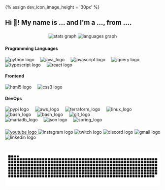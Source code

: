 {% assign dev_icon_image_height = '30px' %}
<h2 align="left">Hi 👋! My name is ... and I'm a ..., from ....</h2>

###

<div align="center">
  <img src="https://github-readme-stats.vercel.app/api?username=ISabariRajan&hide_title=false&hide_rank=false&show_icons=true&include_all_commits=true&count_private=true&disable_animations=false&theme=dracula&locale=en&hide_border=false" height="150" alt="stats graph"  />
  <img src="https://github-readme-stats.vercel.app/api/top-langs?username=ISabariRajan&locale=en&hide_title=false&layout=compact&card_width=320&langs_count=5&theme=dracula&hide_border=false" height="150" alt="languages graph"  />
</div>

###

<!-- <img align="right" height="150" src="https://i.imgflip.com/65efzo.gif"  /> -->

###

#### Programming Languages
<div align="left">
  <img src="https://cdn.jsdelivr.net/gh/devicons/devicon@latest/icons/python/python-plain-wordmark.svg" height="30" alt="python logo"  />
  <img width="12" />
  <img src="https://cdn.jsdelivr.net/gh/devicons/devicon@latest/icons/java/java-plain.svg" height="30" alt="java_logo"/>
  <img width="12" />
  <img src="https://cdn.jsdelivr.net/gh/devicons/devicon@latest/icons/javascript/javascript-plain.svg" height="30" alt="javascript logo"  />
  <img width="12" />
  <img src="https://cdn.jsdelivr.net/gh/devicons/devicon@latest/icons/jquery/jquery-plain-wordmark.svg" height="30" alt="jquery logo"  />
  <img width="12" />
  <img src="https://cdn.jsdelivr.net/gh/devicons/devicon@latest/icons/typescript/typescript-plain.svg" height="30" alt="typescript logo"  />
  <img width="12" />
  <img src="https://cdn.jsdelivr.net/gh/devicons/devicon@latest/icons/react/react-plain-wordmark.svg" height="30" alt="react logo"  />
  <img width="12" />
</div>

#### Frontend
<div align="left">
  <img src="https://cdn.jsdelivr.net/gh/devicons/devicon@latest/icons/html5/html5-plain-wordmark.svg" height="30" alt="html5 logo"  />
  <img width="12" />
  <img src="https://cdn.jsdelivr.net/gh/devicons/devicon@latest/icons/css3/css3-plain-wordmark.svg" height="30" alt="css3 logo"  />
  <img width="12" />
</dev>

#### DevOps
<div align="left">
  <img src="https://cdn.jsdelivr.net/gh/devicons/devicon@latest/icons/pypi/pypi-plain-wordmark.svg"  height="30" alt="pypi logo"  />
  <img width="12" />          
  <img src="https://cdn.jsdelivr.net/gh/devicons/devicon@latest/icons/amazonwebservices/amazonwebservices-plain-wordmark.svg" height="30" alt="aws_logo"/>
  <img width="12" />
  <img src="https://cdn.jsdelivr.net/gh/devicons/devicon@latest/icons/terraform/terraform-plain-wordmark.svg" height="30" alt="terraform_logo"/>
  <img width="12" />
  <img src="https://cdn.jsdelivr.net/gh/devicons/devicon@latest/icons/linux/linux-plain.svg" height="30" alt="linux_logo"/>
  <img width="12" />
  <img src="https://cdn.jsdelivr.net/gh/devicons/devicon@latest/icons/bash/bash-plain.svg" height="30" alt="bash_logo"/>
  <img width="12" />
  <img src="https://cdn.jsdelivr.net/gh/devicons/devicon@latest/icons/ssh/ssh-plain-wordmark.svg" height="30" alt="bash_logo"/>
  <img width="12" />
  <img src="https://cdn.jsdelivr.net/gh/devicons/devicon@latest/icons/git/git-plain-wordmark.svg" height="30" alt="git_logo"/>
  <img width="12" />
</div>
<div align="left">
  <img src="https://cdn.jsdelivr.net/gh/devicons/devicon@latest/icons/mariadb/mariadb-plain-wordmark.svg" height="30" alt="mariadb_logo"/>
  <img width="12" />
  <img src="https://cdn.jsdelivr.net/gh/devicons/devicon@latest/icons/json/json-plain.svg" height="30" alt="json logo"  />
  <img width="12" />
  <img src="https://cdn.jsdelivr.net/gh/devicons/devicon@latest/icons/spring/spring-plain.svg" height="30" alt="spring_logo"/>
  <img width="12" />
</div>

###

<div align="left">
    <a href="">
        <img src="https://img.shields.io/static/v1?message=Youtube&logo=youtube&label=&color=FF0000&logoColor=white&labelColor=&style=for-the-badge" height="35" alt="youtube logo"  />
    </a>
  <img src="https://img.shields.io/static/v1?message=Instagram&logo=instagram&label=&color=E4405F&logoColor=white&labelColor=&style=for-the-badge" height="35" alt="instagram logo"  />
  <img src="https://img.shields.io/static/v1?message=Twitch&logo=twitch&label=&color=9146FF&logoColor=white&labelColor=&style=for-the-badge" height="35" alt="twitch logo"  />
  <img src="https://img.shields.io/static/v1?message=Discord&logo=discord&label=&color=7289DA&logoColor=white&labelColor=&style=for-the-badge" height="35" alt="discord logo"  />
  <img src="https://img.shields.io/static/v1?message=Gmail&logo=gmail&label=&color=D14836&logoColor=white&labelColor=&style=for-the-badge" height="35" alt="gmail logo"  />
  <img src="https://img.shields.io/static/v1?message=LinkedIn&logo=linkedin&label=&color=0077B5&logoColor=white&labelColor=&style=for-the-badge" height="35" alt="linkedin logo"  />
</div>

###

<br clear="both">

<img src="https://raw.githubusercontent.com/ISabariRajan/ISabariRajan/output/snake.svg" alt="Snake animation" />

###